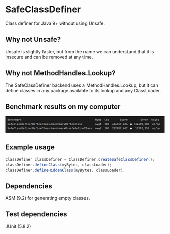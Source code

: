# SafeClassDefiner
Class definer for Java 9+ without using Unsafe.
## Why not Unsafe?
Unsafe is slightly faster, but from the name we can understand that it is insecure and can be removed at any time.
## Why not MethodHandles.Lookup?
The SafeClassDefiner backend uses a MethodHandles.Lookup, but it can define classes in any package available to its lookup and any ClassLoader.
## Benchmark results on my computer
![JMH Benchmark](benchmark.jpg "JMH Benchmark")
## Example usage
```java
ClassDefiner classDefiner = ClassDefiner.createSafeClassDefiner();
classDefiner.defineClass(myBytes, classLoader);
classDefiner.defineHiddenClass(myBytes, classLoader);
```
## Dependencies
ASM (9.2) for generating empty classes.
## Test dependencies
JUnit (5.8.2)